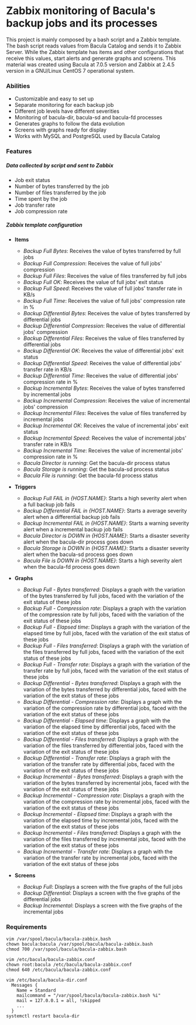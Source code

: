 # Zabbix monitoring of Bacula's backup jobs and its processes

This project is mainly composed by a bash script and a Zabbix template. The bash script reads values from Bacula Catalog and sends it to Zabbix Server. While the Zabbix template has items and other configurations that receive this values, start alerts and generate graphs and screens. This material was created using Bacula at 7.0.5 version and Zabbix at 2.4.5 version in a GNU/Linux CentOS 7 operational system.

### Abilities

- Customizable and easy to set up
- Separate monitoring for each backup job
- Different job levels have different severities
- Monitoring of bacula-dir, bacula-sd and bacula-fd processes
- Generates graphs to follow the data evolution
- Screens with graphs ready for display
- Works with MySQL and PostgreSQL used by Bacula Catalog

### Features

##### Data collected by script and sent to Zabbix

- Job exit status
- Number of bytes transferred by the job
- Number of files transferred by the job
- Time spent by the job
- Job transfer rate
- Job compression rate

##### Zabbix template configuration

- **Items**

  - *Backup Full Bytes*: Receives the value of bytes transferred by full jobs
  - *Backup Full Compression*: Receives the value of full jobs' compression
  - *Backup Full Files*: Receives the value of files transferred by full jobs
  - *Backup Full OK*: Receives the value of full jobs' exit status
  - *Backup Full Speed*: Receives the value of full jobs' transfer rate in KB/s
  - *Backup Full Time*: Receives the value of full jobs' compression rate in %
  - *Backup Differential Bytes*: Receives the value of bytes transferred by differential jobs
  - *Backup Differential Compression*: Receives the value of differential jobs' compression
  - *Backup Differential Files*: Receives the value of files transferred by differential jobs
  - *Backup Differential OK*: Receives the value of differential jobs' exit status
  - *Backup Differential Speed*: Receives the value of differential jobs' transfer rate in KB/s
  - *Backup Differential Time*: Receives the value of differential jobs' compression rate in %
  - *Backup Incremental Bytes*: Receives the value of bytes transferred by incremental jobs
  - *Backup Incremental Compression*: Receives the value of incremental jobs' compression
  - *Backup Incremental Files*: Receives the value of files transferred by incremental jobs
  - *Backup Incremental OK*: Receives the value of incremental jobs' exit status
  - *Backup Incremental Speed*: Receives the value of incremental jobs' transfer rate in KB/s
  - *Backup Incremental Time*: Receives the value of incremental jobs' compression rate in %
  - *Bacula Director is running*: Get the bacula-dir process status
  - *Bacula Storage is running*: Get the bacula-sd process status
  - *Bacula File is running*: Get the bacula-fd process status

- **Triggers**

  - *Backup Full FAIL in {HOST.NAME}*: Starts a high severity alert when a full backup job fails
  - *Backup Differential FAIL in {HOST.NAME}*: Starts a average severity alert when a differential backup job fails
  - *Backup Incremental FAIL in {HOST.NAME}*: Starts a warning severity alert when a incremental backup job fails
  - *Bacula Director is DOWN in {HOST.NAME}*: Starts a disaster severity alert when the bacula-dir process goes down
  - *Bacula Storage is DOWN in {HOST.NAME}*: Starts a disaster severity alert when the bacula-sd process goes down
  - *Bacula File is DOWN in {HOST.NAME}*: Starts a high severity alert when the bacula-fd process goes down

- **Graphs**

  - *Backup Full - Bytes transferred*: Displays a graph with the variation of the bytes transferred by full jobs, faced with the variation of the exit status of these jobs
  - *Backup Full - Compression rate*: Displays a graph with the variation of the compression rate by full jobs, faced with the variation of the exit status of these jobs
  - *Backup Full - Elapsed time*: Displays a graph with the variation of the elapsed time by full jobs, faced with the variation of the exit status of these jobs
  - *Backup Full - Files transferred*: Displays a graph with the variation of the files transferred by full jobs, faced with the variation of the exit status of these jobs
  - *Backup Full - Transfer rate*: Displays a graph with the variation of the transfer rate by full jobs, faced with the variation of the exit status of these jobs
  - *Backup Differential - Bytes transferred*: Displays a graph with the variation of the bytes transferred by differential jobs, faced with the variation of the exit status of these jobs
  - *Backup Differential - Compression rate*: Displays a graph with the variation of the compression rate by differential jobs, faced with the variation of the exit status of these jobs
  - *Backup Differential - Elapsed time*: Displays a graph with the variation of the elapsed time by differential jobs, faced with the variation of the exit status of these jobs
  - *Backup Differential - Files transferred*: Displays a graph with the variation of the files transferred by differential jobs, faced with the variation of the exit status of these jobs
  - *Backup Differential - Transfer rate*: Displays a graph with the variation of the transfer rate by differential jobs, faced with the variation of the exit status of these jobs
  - *Backup Incremental - Bytes transferred*: Displays a graph with the variation of the bytes transferred by incremental jobs, faced with the variation of the exit status of these jobs
  - *Backup Incremental - Compression rate*: Displays a graph with the variation of the compression rate by incremental jobs, faced with the variation of the exit status of these jobs
  - *Backup Incremental - Elapsed time*: Displays a graph with the variation of the elapsed time by incremental jobs, faced with the variation of the exit status of these jobs
  - *Backup Incremental - Files transferred*: Displays a graph with the variation of the files transferred by incremental jobs, faced with the variation of the exit status of these jobs
  - *Backup Incremental - Transfer rate*: Displays a graph with the variation of the transfer rate by incremental jobs, faced with the variation of the exit status of these jobs

- **Screens**

  - *Backup Full*: Displays a screen with the five graphs of the full jobs
  - *Backup Differential*: Displays a screen with the five graphs of the differential jobs
  - *Backup Incremental*: Displays a screen with the five graphs of the incremental jobs

### Requirements

```
vim /var/spool/bacula/bacula-zabbix.bash
chown bacula:bacula /var/spool/bacula/bacula-zabbix.bash
chmod 700 /var/spool/bacula/bacula-zabbix.bash
```

```
vim /etc/bacula/bacula-zabbix.conf
chown root:bacula /etc/bacula/bacula-zabbix.conf
chmod 640 /etc/bacula/bacula-zabbix.conf
```

```
vim /etc/bacula/bacula-dir.conf
  Messages {
    Name = Standard
    mailcommand = "/var/spool/bacula/bacula-zabbix.bash %i"
    mail = 127.0.0.1 = all, !skipped
    ...
  }
systemctl restart bacula-dir
```
